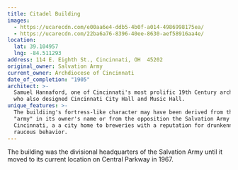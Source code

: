 ```yaml
---
title: Citadel Building
images:
  - https://ucarecdn.com/e00aa6e4-ddb5-4b0f-a014-4986998175ea/
  - https://ucarecdn.com/22ba6a76-8396-40ee-8630-aef58916aa4e/
location:
  lat: 39.104957
  lng: -84.511293
address: 114 E. Eighth St., Cincinnati, OH  45202
original_owner: Salvation Army
current_owner: Archdiocese of Cincinnati
date_of_completion: "1905"
architect: >-
  Samuel Hannaford, one of Cincinnati's most prolific 19th Century architects
  who also designed Cincinnati City Hall and Music Hall.
unique_features: >-
  The buildiing's fortress-like character may have been derived from the term
  "army" in its owner's name or from the opposition the Salvation Army felt in
  Cincinnati, a a city home to breweries with a reputation for drunkenness and
  raucous behavior.
---
```


The building was the divisional headquarters of the Salvation Army until it moved to its current location on Central Parkway in 1967.

